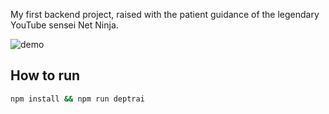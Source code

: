 My first backend project, raised with the patient guidance of the legendary YouTube sensei Net Ninja.

![demo](public/images/demo.png)

## How to run

```bash
npm install && npm run deptrai
```

